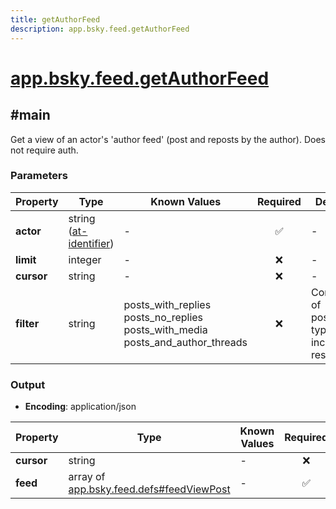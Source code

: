 ```yaml
---
title: getAuthorFeed
description: app.bsky.feed.getAuthorFeed
---
```


# [app.bsky.feed.getAuthorFeed](https://github.com/myConsciousness/atproto.dart/blob/main/lexicons/app/bsky/feed/getAuthorFeed.json)

## #main

Get a view of an actor's 'author feed' (post and reposts by the author). Does not require auth.

### Parameters

| Property | Type | Known Values | Required | Description |
| --- | --- | --- | :---: | --- |
| **actor** | string ([at-identifier](https://atproto.com/specs/lexicon#at-identifier)) | - | ✅ | - |
| **limit** | integer | - | ❌ | - |
| **cursor** | string | - | ❌ | - |
| **filter** | string | posts_with_replies<br/>posts_no_replies<br/>posts_with_media<br/>posts_and_author_threads | ❌ | Combinations of post/repost types to include in response. |

### Output

- **Encoding**: application/json

| Property | Type | Known Values | Required | Description |
| --- | --- | --- | :---: | --- |
| **cursor** | string | - | ❌ | - |
| **feed** | array of [app.bsky.feed.defs#feedViewPost](../../../../lexicons/app/bsky/feed/defs.md#feedviewpost) | - | ✅ | - |
